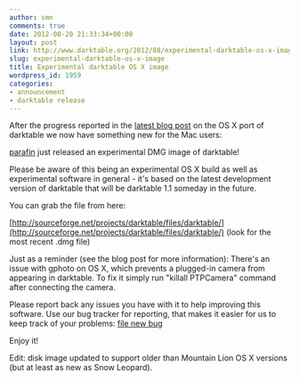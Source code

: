 ```yaml
---
author: smn
comments: true
date: 2012-08-20 21:33:34+00:00
layout: post
link: http://www.darktable.org/2012/08/experimental-darktable-os-x-image/
slug: experimental-darktable-os-x-image
title: Experimental darktable OS X image
wordpress_id: 1959
categories:
- announcement
- darktable release
---
```


After the progress reported in the [latest blog post](http://www.darktable.org/2012/08/bringing-current-darktable-to-os-x/) on the OS X port of darktable we now have something new for the Mac users:

[parafin](http://www.darktable.org/author/parafin/) just released an experimental DMG image of darktable!

Please be aware of this being an experimental OS X build as well as experimental software in general - it's based on the latest development version of darktable that will be darktable 1.1 someday in the future.

You can grab the file from here:

[http://sourceforge.net/projects/darktable/files/darktable/](http://sourceforge.net/projects/darktable/files/darktable/) (look for the most recent .dmg file)

Just as a reminder (see the blog post for more information): There's an issue with gphoto on OS X, which prevents a plugged-in camera from appearing in darktable. To fix it simply run "killall PTPCamera" command after connecting the camera.

Please report back any issues you have with it to help improving this software. Use our bug tracker for reporting, that makes it easier for us to keep track of your problems: [file new bug](http://darktable.org/redmine/projects/darktable/issues/new)

Enjoy it!

Edit: disk image updated to support older than Mountain Lion OS X versions (but at least as new as Snow Leopard).
